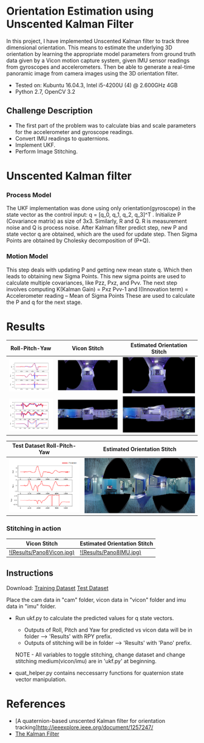 Orientation Estimation using Unscented Kalman Filter
====================================================

In this project, I have implemented Unscented Kalman filter to track three dimensional orientation. This means to estimate the underlying 3D orientation by learning the appropriate model parameters from ground truth data given by a Vicon motion capture system, given IMU sensor readings from gyroscopes and accelerometers. Then be able to generate a real-time panoramic image from camera images using the 3D orientation filter.

* Tested on: Kubuntu 16.04.3, Intel i5-4200U (4) @ 2.600GHz 4GB
* Python 2.7, OpenCV 3.2

Challenge Description
---------------------
* The first part of the problem was to calculate bias and scale parameters for the accelerometer and gyroscope readings.
* Convert IMU readings to quaternions.
* Implement UKF.
* Perform Image Stitching.

# Unscented Kalman filter

### Process Model
The UKF implementation was done using only orientation(gyroscope) in the state vector as the control input: q = [q_0, q_1, q_2, q_3]^T . 
Initialize P (Covariance matrix) as size of 3x3. Similarly, R and Q. R is measurement noise and Q is process noise.
After Kalman filter predict step, new P and state vector q are obtained, which are the used for update step.
Then Sigma Points are obtained by Cholesky decomposition of (P+Q).

### Motion Model
This step deals with updating P and getting new mean state q. Which then leads to obtaining new Sigma Points. This new sigma points are used to calculate multiple covariances, like Pzz, Pxz, and Pvv. 
The next step involves computing K(Kalman Gain) = Pxz Pvv-1 and I(Innovation term) = Accelerometer reading – Mean of Sigma Points
These are used to calculate the P and q for the next stage.

# Results

| Roll-Pitch-Yaw | Vicon Stitch | Estimated Orientation Stitch |
| ----------- | ----------- | ----------- |
| ![](Results/RPY1.png) | ![](Results/Pano1Vicon.jpg) | ![](Results/Pano1IMU.jpg) 
| ![](Results/RPY8.png) | ![](Results/Pano8Vicon.jpg) | ![](Results/Pano8IMU.jpg) 

| Test Dataset Roll-Pitch-Yaw | Estimated Orientation Stitch |
| ----------- | ----------- |
| ![](Results/RPYwoVicon11.png) | ![](Results/Pano11.jpg) |

### Stitching in action
| Vicon Stitch | Estimated Orientation Stitch |
| ----------- | ----------- |
| [!(Results/Pano8Vicon.jpg)](https://youtu.be/p9OQAM88Epc) | [!(Results/Pano8IMU.jpg)](https://youtu.be/p30TAvp4XgA) |


Instructions
------------
Download:
[Training Dataset](https://upenn.app.box.com/v/ese650Proj2-train)
[Test Dataset](https://upenn.app.box.com/v/ese650Proj2-test)

Place the cam data in "cam" folder, vicon data in "vicon" folder and imu data in "imu" folder.

* Run ukf.py to calculate the predicted values for q state vectors.
	* Outputs of Roll, Pitch and Yaw for predicted vs vicon data will be in folder --> 'Results' with RPY prefix.
	* Outputs of stitching will be in folder --> 'Results' with 'Pano' prefix. 

	NOTE - All variables to toggle stitching, change dataset and change stitching medium(vicon/imu) are in 'ukf.py' at beginning.

* quat_helper.py contains neccessarry functions for quaternion state vector manipulation.

# References
* [A quaternion-based unscented Kalman filter for orientation tracking]http://ieeexplore.ieee.org/document/1257247/
* [The Kalman Filter](http://www.stat.columbia.edu/~liam/teaching/neurostat-spr12/papers/hmm/KF-welling-notes.pdf)
